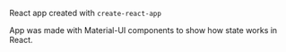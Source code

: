 React app created with `create-react-app`

App was made with Material-UI components to show how state works in React.
